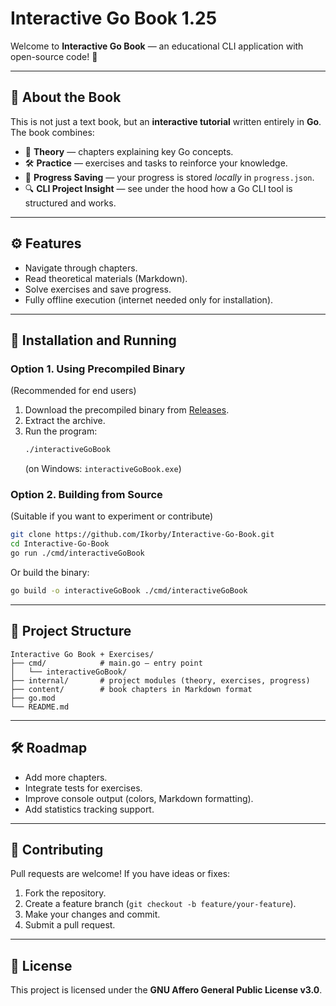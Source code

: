 # Interactive Go Book 1.25

Welcome to **Interactive Go Book** — an educational CLI application with open-source code! 🚀

---

## 📖 About the Book

This is not just a text book, but an **interactive tutorial** written entirely in **Go**.  
The book combines:  

- 🧩 **Theory** — chapters explaining key Go concepts.  
- 🛠️ **Practice** — exercises and tasks to reinforce your knowledge.  
- 💾 **Progress Saving** — your progress is stored *locally* in `progress.json`.  
- 🔍 **CLI Project Insight** — see under the hood how a Go CLI tool is structured and works.  

---

## ⚙️ Features

- Navigate through chapters.  
- Read theoretical materials (Markdown).  
- Solve exercises and save progress.  
- Fully offline execution (internet needed only for installation).  

---

## 🚀 Installation and Running

### Option 1. Using Precompiled Binary  
(Recommended for end users)  

1. Download the precompiled binary from [Releases](./releases).  
2. Extract the archive.  
3. Run the program:  
   ```bash
   ./interactiveGoBook
   ```  
   (on Windows: `interactiveGoBook.exe`)  

### Option 2. Building from Source  
(Suitable if you want to experiment or contribute)  

```bash
git clone https://github.com/Ikorby/Interactive-Go-Book.git
cd Interactive-Go-Book
go run ./cmd/interactiveGoBook
```

Or build the binary:  

```bash
go build -o interactiveGoBook ./cmd/interactiveGoBook
```

---

## 📂 Project Structure

```
Interactive Go Book + Exercises/
├── cmd/            # main.go — entry point
│   └── interactiveGoBook/
├── internal/       # project modules (theory, exercises, progress)
├── content/        # book chapters in Markdown format
├── go.mod
└── README.md
```

---

## 🛠 Roadmap

- Add more chapters.  
- Integrate tests for exercises.  
- Improve console output (colors, Markdown formatting).  
- Add statistics tracking support.  

---

## 🤝 Contributing

Pull requests are welcome! If you have ideas or fixes:  

1. Fork the repository.  
2. Create a feature branch (`git checkout -b feature/your-feature`).  
3. Make your changes and commit.  
4. Submit a pull request.  

---

## 📜 License

This project is licensed under the **GNU Affero General Public License v3.0**.

